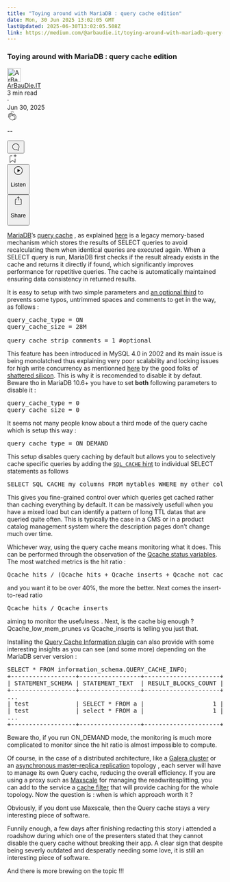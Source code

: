 ```yaml
---
title: "Toying around with MariaDB : query cache edition"
date: Mon, 30 Jun 2025 13:02:05 GMT
lastUpdated: 2025-06-30T13:02:05.508Z
link: https://medium.com/@arbaudie.it/toying-around-with-mariadb-query-cache-edition-c9c7fa742127?source=rss-c779d007e7fe------2
---
```


<article><div class="m"><div class="m"><span class="m"></span><section><div><div class="fu gk gl gm gn go"></div><div class="gp gq gr gs gt"><div class="ac cb"><div class="ci bh gb gc gd ge"><div><h1 class="pw-post-title gu gv gw bf gx gy gz ha hb hc hd he hf hg hh hi hj hk hl hm hn ho hp hq hr hs ht hu hv hw bk" data-testid="storyTitle" id="1f29">Toying around with MariaDB : query cache edition</h1><div><div class="speechify-ignore ac cp"><div class="speechify-ignore bh m"><div class="ac hx hy hz ia ib ic id ie if ig ih"><div class="ac r ih"><div class="ac ii"><div><div aria-hidden="false" class="bm" role="tooltip"><div class="be" tabindex="-1"><a data-discover="true" href="/@arbaudie.it?source=post_page---byline--c9c7fa742127---------------------------------------" rel="noopener follow"><div class="m ij ik bx il im"><div class="m fl"><img alt="ArBauDie.IT" class="m fd bx by bz cx" data-testid="authorPhoto" height="32" loading="lazy" src="https://miro.medium.com/v2/resize:fill:64:64/1*kOs3AqmTfHiFOrSZkt1mqg.png" width="32"/><div class="in bx m by bz fu o io fv"></div></div></div></a></div></div></div></div><span class="bf b bg ab bk"><div class="ip ac r"><div class="ac r iq"><div class="ac r"><div><div aria-hidden="false" class="bm" role="tooltip"><div class="be" tabindex="-1"><span class="bf b bg ab bk"><a class="ag ah ai fh ak al am an ao ap aq ar as ir" data-discover="true" data-testid="authorName" href="/@arbaudie.it?source=post_page---byline--c9c7fa742127---------------------------------------" rel="noopener follow">ArBauDie.IT</a></span></div></div></div></div><div class="is bm"></div></div></div></span></div><div class="ac r it"><span class="bf b bg ab du"><div class="ac af"><span data-testid="storyReadTime">3 min read</span><div aria-hidden="true" class="iu iv m"><span aria-hidden="true" class="m"><span class="bf b bg ab du">·</span></span></div><span data-testid="storyPublishDate">Jun 30, 2025</span></div></span></div></div><div class="ac cp iw ix iy iz ja jb jc jd je jf jg jh ji jj jk jl"><div class="i l x fi fj r"><div class="kb m"><div class="ac r kc kd"><div class="pw-multi-vote-icon fl ke kf kg kh"><span><a class="ag ah ai fh ak al am an ao ap aq ar as at au" data-discover="true" data-testid="headerClapButton" href="/m/signin?actionUrl=https%3A%2F%2Fmedium.com%2F_%2Fvote%2Fp%2Fc9c7fa742127&amp;operation=register&amp;redirect=https%3A%2F%2Fmedium.com%2F%40arbaudie.it%2Ftoying-around-with-mariadb-query-cache-edition-c9c7fa742127&amp;user=ArBauDie.IT&amp;userId=c779d007e7fe&amp;source=---header_actions--c9c7fa742127---------------------clap_footer------------------" rel="noopener follow"><div><div aria-hidden="false" class="bm" role="tooltip"><div class="be" tabindex="-1"><div class="ki ap kj kk kl km an kn ko kp kh" role="presentation"><svg aria-label="clap" height="24" viewbox="0 0 24 24" width="24" xmlns="http://www.w3.org/2000/svg"><path clip-rule="evenodd" d="M11.37.828 12 3.282l.63-2.454zM13.916 3.953l1.523-2.112-1.184-.39zM8.589 1.84l1.522 2.112-.337-2.501zM18.523 18.92c-.86.86-1.75 1.246-2.62 1.33a6 6 0 0 0 .407-.372c2.388-2.389 2.86-4.951 1.399-7.623l-.912-1.603-.79-1.672c-.26-.56-.194-.98.203-1.288a.7.7 0 0 1 .546-.132c.283.046.546.231.728.5l2.363 4.157c.976 1.624 1.141 4.237-1.324 6.702m-10.999-.438L3.37 14.328a.828.828 0 0 1 .585-1.408.83.83 0 0 1 .585.242l2.158 2.157a.365.365 0 0 0 .516-.516l-2.157-2.158-1.449-1.449a.826.826 0 0 1 1.167-1.17l3.438 3.44a.363.363 0 0 0 .516 0 .364.364 0 0 0 0-.516L5.293 9.513l-.97-.97a.826.826 0 0 1 0-1.166.84.84 0 0 1 1.167 0l.97.968 3.437 3.436a.36.36 0 0 0 .517 0 .366.366 0 0 0 0-.516L6.977 7.83a.82.82 0 0 1-.241-.584.82.82 0 0 1 .824-.826c.219 0 .43.087.584.242l5.787 5.787a.366.366 0 0 0 .587-.415l-1.117-2.363c-.26-.56-.194-.98.204-1.289a.7.7 0 0 1 .546-.132c.283.046.545.232.727.501l2.193 3.86c1.302 2.38.883 4.59-1.277 6.75-1.156 1.156-2.602 1.627-4.19 1.367-1.418-.236-2.866-1.033-4.079-2.246M10.75 5.971l2.12 2.12c-.41.502-.465 1.17-.128 1.89l.22.465-3.523-3.523a.8.8 0 0 1-.097-.368c0-.22.086-.428.241-.584a.847.847 0 0 1 1.167 0m7.355 1.705c-.31-.461-.746-.758-1.23-.837a1.44 1.44 0 0 0-1.11.275c-.312.24-.505.543-.59.881a1.74 1.74 0 0 0-.906-.465 1.47 1.47 0 0 0-.82.106l-2.182-2.182a1.56 1.56 0 0 0-2.2 0 1.54 1.54 0 0 0-.396.701 1.56 1.56 0 0 0-2.21-.01 1.55 1.55 0 0 0-.416.753c-.624-.624-1.649-.624-2.237-.037a1.557 1.557 0 0 0 0 2.2c-.239.1-.501.238-.715.453a1.56 1.56 0 0 0 0 2.2l.516.515a1.556 1.556 0 0 0-.753 2.615L7.01 19c1.32 1.319 2.909 2.189 4.475 2.449q.482.08.971.08c.85 0 1.653-.198 2.393-.579.231.033.46.054.686.054 1.266 0 2.457-.52 3.505-1.567 2.763-2.763 2.552-5.734 1.439-7.586z" fill-rule="evenodd"></path></svg></div></div></div></div></a></span></div><div class="pw-multi-vote-count m kq kr ks kt ku kv kw"><p class="bf b dv ab du"><span class="kx">--</span></p></div></div></div><div><div aria-hidden="false" class="bm" role="tooltip"><div class="be" tabindex="-1"><button aria-label="responses" class="ap ki ky kz ac r fm la lb"><svg class="lc" height="24" viewbox="0 0 24 24" width="24" xmlns="http://www.w3.org/2000/svg"><path d="M18.006 16.803c1.533-1.456 2.234-3.325 2.234-5.321C20.24 7.357 16.709 4 12.191 4S4 7.357 4 11.482c0 4.126 3.674 7.482 8.191 7.482.817 0 1.622-.111 2.393-.327.231.2.48.391.744.559 1.06.693 2.203 1.044 3.399 1.044.224-.008.4-.112.486-.287a.49.49 0 0 0-.042-.518c-.495-.67-.845-1.364-1.04-2.057a4 4 0 0 1-.125-.598zm-3.122 1.055-.067-.223-.315.096a8 8 0 0 1-2.311.338c-4.023 0-7.292-2.955-7.292-6.587 0-3.633 3.269-6.588 7.292-6.588 4.014 0 7.112 2.958 7.112 6.593 0 1.794-.608 3.469-2.027 4.72l-.195.168v.255c0 .056 0 .151.016.295.025.231.081.478.154.733.154.558.398 1.117.722 1.659a5.3 5.3 0 0 1-2.165-.845c-.276-.176-.714-.383-.941-.59z"></path></svg></button></div></div></div></div><div class="ac r jm jn jo jp jq jr js jt ju jv jw jx jy jz ka"><div class="ld l k j e"></div><div class="i l"><div><div aria-hidden="false" class="bm" role="tooltip"><div class="be" tabindex="-1"><span><a class="ag ah ai fh ak al am an ao ap aq ar as at au" data-discover="true" data-testid="headerBookmarkButton" href="/m/signin?actionUrl=https%3A%2F%2Fmedium.com%2F_%2Fbookmark%2Fp%2Fc9c7fa742127&amp;operation=register&amp;redirect=https%3A%2F%2Fmedium.com%2F%40arbaudie.it%2Ftoying-around-with-mariadb-query-cache-edition-c9c7fa742127&amp;source=---header_actions--c9c7fa742127---------------------bookmark_footer------------------" rel="noopener follow"><svg aria-label="Add to list bookmark button" class="du le" fill="none" height="25" viewbox="0 0 25 25" width="25" xmlns="http://www.w3.org/2000/svg"><path d="M18 2.5a.5.5 0 0 1 1 0V5h2.5a.5.5 0 0 1 0 1H19v2.5a.5.5 0 1 1-1 0V6h-2.5a.5.5 0 0 1 0-1H18zM7 7a1 1 0 0 1 1-1h3.5a.5.5 0 0 0 0-1H8a2 2 0 0 0-2 2v14a.5.5 0 0 0 .805.396L12.5 17l5.695 4.396A.5.5 0 0 0 19 21v-8.5a.5.5 0 0 0-1 0v7.485l-5.195-4.012a.5.5 0 0 0-.61 0L7 19.985z" fill="currentColor"></path></svg></a></span></div></div></div></div><div class="fd lf cn"><div class="m af"><div class="ac cb"><div class="lg lh li lj lk ll ci bh"><div class="ac"><div aria-hidden="false" class="bm" role="tooltip"><div><div aria-hidden="false" class="bm" role="tooltip"><div class="be" tabindex="-1"><button aria-label="Listen" class="ag fm ai fh ak al am lm ao ap aq ex ln lo lb lp lq lr ls lt t lu lv lw lx ly lz ma v mb mc md" data-testid="audioPlayButton"><svg fill="none" height="24" viewbox="0 0 24 24" width="24" xmlns="http://www.w3.org/2000/svg"><path clip-rule="evenodd" d="M3 12a9 9 0 1 1 18 0 9 9 0 0 1-18 0m9-10C6.477 2 2 6.477 2 12s4.477 10 10 10 10-4.477 10-10S17.523 2 12 2m3.376 10.416-4.599 3.066a.5.5 0 0 1-.777-.416V8.934a.5.5 0 0 1 .777-.416l4.599 3.066a.5.5 0 0 1 0 .832" fill="currentColor" fill-rule="evenodd"></path></svg><div class="k j e"><p class="bf b bg ab du">Listen</p></div></button></div></div></div></div></div></div></div></div></div><div aria-describedby="postFooterSocialMenu" aria-hidden="false" aria-labelledby="postFooterSocialMenu" class="bm"><div><div aria-hidden="false" class="bm" role="tooltip"><div class="be" tabindex="-1"><button aria-controls="postFooterSocialMenu" aria-expanded="false" aria-label="Share Post" class="ag fm ai fh ak al am lm ao ap aq ex ln lo lb lp lq lr ls lt t lu lv lw lx ly lz ma v mb mc md" data-testid="headerSocialShareButton"><svg fill="none" height="24" viewbox="0 0 24 24" width="24" xmlns="http://www.w3.org/2000/svg"><path clip-rule="evenodd" d="M15.218 4.931a.4.4 0 0 1-.118.132l.012.006a.45.45 0 0 1-.292.074.5.5 0 0 1-.3-.13l-2.02-2.02v7.07c0 .28-.23.5-.5.5s-.5-.22-.5-.5v-7.04l-2 2a.45.45 0 0 1-.57.04h-.02a.4.4 0 0 1-.16-.3.4.4 0 0 1 .1-.32l2.8-2.8a.5.5 0 0 1 .7 0l2.8 2.79a.42.42 0 0 1 .068.498m-.106.138.008.004v-.01zM16 7.063h1.5a2 2 0 0 1 2 2v10a2 2 0 0 1-2 2h-11c-1.1 0-2-.9-2-2v-10a2 2 0 0 1 2-2H8a.5.5 0 0 1 .35.15.5.5 0 0 1 .15.35.5.5 0 0 1-.15.35.5.5 0 0 1-.35.15H6.4c-.5 0-.9.4-.9.9v10.2a.9.9 0 0 0 .9.9h11.2c.5 0 .9-.4.9-.9v-10.2c0-.5-.4-.9-.9-.9H16a.5.5 0 0 1 0-1" fill="currentColor" fill-rule="evenodd"></path></svg><div class="k j e"><p class="bf b bg ab du">Share</p></div></button></div></div></div></div></div></div></div></div></div></div><p class="pw-post-body-paragraph me mf gw mg b mh mi mj mk ml mm mn mo mp mq mr ms mt mu mv mw mx my mz na nb gp bk" id="2272"><a class="ag nc" href="https://mariadb.org/documentation/" rel="noopener ugc nofollow" target="_blank">MariaDB</a>’s <a class="ag nc" href="https://mariadb.com/kb/en/query-cache" rel="noopener ugc nofollow" target="_blank">query cache</a> , as explained <a class="ag nc" href="https://mariadb.com/kb/en/query-cache/#how-the-query-cache-works" rel="noopener ugc nofollow" target="_blank">here</a> is a legacy memory-based mechanism which stores the results of SELECT queries to avoid recalculating them when identical queries are executed again. When a SELECT query is run, MariaDB first checks if the result already exists in the cache and returns it directly if found, which significantly improves performance for repetitive queries. The cache is automatically maintained ensuring data consistency in returned results.</p><p class="pw-post-body-paragraph me mf gw mg b mh mi mj mk ml mm mn mo mp mq mr ms mt mu mv mw mx my mz na nb gp bk" id="bde9">It is easy to setup with two simple parameters and <a class="ag nc" href="https://mariadb.com/kb/en/server-system-variables/#query_cache_strip_comments" rel="noopener ugc nofollow" target="_blank">an optional third</a> to prevents some typos, untrimmed spaces and comments to get in the way, as follows :</p><pre class="nd ne nf ng nh ni nj nk bp nl bb bk"><span class="nm nn gw nj b bg no np m nq nr" id="9880">query_cache_type = ON<br/>query_cache_size = 28M<br/><br/>query_cache_strip_comments = 1 #optional</span></pre><p class="pw-post-body-paragraph me mf gw mg b mh mi mj mk ml mm mn mo mp mq mr ms mt mu mv mw mx my mz na nb gp bk" id="62d7">This feature has been introduced in MySQL 4.0 in 2002 and its main issue is being monolatched thus explaining very poor scalability and locking issues for high write concurrency as mentionned <a class="ag nc" href="https://shatteredsilicon.net/mysql-waiting-for-query-cache-lock/" rel="noopener ugc nofollow" target="_blank">here</a> by the good folks of <a class="ag nc" href="https://www.linkedin.com/company/shatteredsilicon/posts/" rel="noopener ugc nofollow" target="_blank">shattered silicon</a>. This is why it is recomended to disable it by defaut. Beware tho in MariaDB 10.6+ you have to set <strong class="mg gx">both</strong> following parameters to disable it :</p><pre class="nd ne nf ng nh ni nj nk bp nl bb bk"><span class="nm nn gw nj b bg no np m nq nr" id="486f">query_cache_type = 0 <br/>query_cache_size = 0</span></pre><p class="pw-post-body-paragraph me mf gw mg b mh mi mj mk ml mm mn mo mp mq mr ms mt mu mv mw mx my mz na nb gp bk" id="fc46">It seems not many people know about a third mode of the query cache which is setup this way :</p><pre class="nd ne nf ng nh ni nj nk bp nl bb bk"><span class="nm nn gw nj b bg no np m nq nr" id="2cd5">query_cache_type = ON_DEMAND</span></pre><p class="pw-post-body-paragraph me mf gw mg b mh mi mj mk ml mm mn mo mp mq mr ms mt mu mv mw mx my mz na nb gp bk" id="4f35">This setup disables query caching by default but allows you to selectively cache specific queries by adding the <code class="cx ns nt nu nj b"><a class="ag nc" href="https://mariadb.com/kb/en/query-cache/#sql_no_cache-and-sql_cache" rel="noopener ugc nofollow" target="_blank">SQL_CACHE</a></code><a class="ag nc" href="https://mariadb.com/kb/en/query-cache/#sql_no_cache-and-sql_cache" rel="noopener ugc nofollow" target="_blank"> hint</a> to individual SELECT statements as follows</p><pre class="nd ne nf ng nh ni nj nk bp nl bb bk"><span class="nm nn gw nj b bg no np m nq nr" id="303f">SELECT SQL_CACHE my_columns FROM mytables WHERE my_other_column = this_value;</span></pre><p class="pw-post-body-paragraph me mf gw mg b mh mi mj mk ml mm mn mo mp mq mr ms mt mu mv mw mx my mz na nb gp bk" id="9706">This gives you fine-grained control over which queries get cached rather than caching everything by default. It can be massively usefull when you have a mixed load but can identify a pattern of long TTL datas that are queried quite often. This is typically the case in a CMS or in a product catalog management system where the description pages don’t change much over time.</p><p class="pw-post-body-paragraph me mf gw mg b mh mi mj mk ml mm mn mo mp mq mr ms mt mu mv mw mx my mz na nb gp bk" id="3614">Whichever way, using the query cache means monitoring what it does. This can be performed through the observation of the <a class="ag nc" href="https://mariadb.com/kb/en/server-status-variables/#qcache_free_blocks" rel="noopener ugc nofollow" target="_blank">Qcache status variables</a>. The most watched metrics is the hit ratio :</p><pre class="nd ne nf ng nh ni nj nk bp nl bb bk"><span class="nm nn gw nj b bg no np m nq nr" id="994b">Qcache_hits / (Qcache_hits + Qcache_inserts + Qcache_not_cached)</span></pre><p class="pw-post-body-paragraph me mf gw mg b mh mi mj mk ml mm mn mo mp mq mr ms mt mu mv mw mx my mz na nb gp bk" id="7aac">and you want it to be over 40%, the more the better. Next comes the insert-to-read ratio</p><pre class="nd ne nf ng nh ni nj nk bp nl bb bk"><span class="nm nn gw nj b bg no np m nq nr" id="9603">Qcache_hits / Qcache_inserts</span></pre><p class="pw-post-body-paragraph me mf gw mg b mh mi mj mk ml mm mn mo mp mq mr ms mt mu mv mw mx my mz na nb gp bk" id="c7a3">aiming to monitor the usefulness . Next, is the cache big enough ? Qcache_low_mem_prunes vs Qcache_inserts is telling you just that.</p><p class="pw-post-body-paragraph me mf gw mg b mh mi mj mk ml mm mn mo mp mq mr ms mt mu mv mw mx my mz na nb gp bk" id="50f6">Installing the <a class="ag nc" href="https://mariadb.com/kb/en/query-cache-information-plugin/" rel="noopener ugc nofollow" target="_blank">Query Cache Information plugin</a> can also provide with some interesting insights as you can see (and some more) depending on the MariaDB server version :</p><pre class="nd ne nf ng nh ni nj nk bp nl bb bk"><span class="nm nn gw nj b bg no np m nq nr" id="f069">SELECT * FROM information_schema.QUERY_CACHE_INFO;<br/>+------------------+-----------------+---------------------+--------------------+-------------------------+<br/>| STATEMENT_SCHEMA | STATEMENT_TEXT  | RESULT_BLOCKS_COUNT | RESULT_BLOCKS_SIZE | RESULT_BLOCKS_SIZE_USED |<br/>+------------------+-----------------+---------------------+--------------------+-------------------------+<br/>...<br/>| test             | SELECT * FROM a |                   1 |                512 |                     143 |<br/>| test             | select * FROM a |                   1 |                512 |                     143 |<br/>...<br/>+------------------+-----------------+---------------------+--------------------+-------------------------</span></pre><p class="pw-post-body-paragraph me mf gw mg b mh mi mj mk ml mm mn mo mp mq mr ms mt mu mv mw mx my mz na nb gp bk" id="45f3">Beware tho, if you run ON_DEMAND mode, the monitoring is much more complicated to monitor since the hit ratio is almost impossible to compute.</p><p class="pw-post-body-paragraph me mf gw mg b mh mi mj mk ml mm mn mo mp mq mr ms mt mu mv mw mx my mz na nb gp bk" id="9c19">Of course, in the case of a distributed architecture, like a <a class="ag nc" href="https://mariadb.com/kb/en/getting-started-with-mariadb-galera-cluster/" rel="noopener ugc nofollow" target="_blank">Galera cluster</a> or an <a class="ag nc" href="https://mariadb.com/kb/en/standard-replication/" rel="noopener ugc nofollow" target="_blank">asynchronous master-replica replication</a> topology , each server will have to manage its own Query cache, reducing the overall efficiency. If you are using a proxy such as <a class="ag nc" href="https://mariadb.com/kb/en/mariadb-maxscale-2106-maxscale-2106-about-mariadb-maxscale/" rel="noopener ugc nofollow" target="_blank">Maxscale</a> for managing the readwritesplitting, you can add to the service a <a class="ag nc" href="https://mariadb.com/kb/en/mariadb-maxscale-2106-cache/" rel="noopener ugc nofollow" target="_blank">cache filter</a> that will provide caching for the whole topology. Now the question is : when is which approach worth it ?</p><p class="pw-post-body-paragraph me mf gw mg b mh mi mj mk ml mm mn mo mp mq mr ms mt mu mv mw mx my mz na nb gp bk" id="ed54">Obviously, if you dont use Maxscale, then the Query cache stays a very interesting piece of software.</p><p class="pw-post-body-paragraph me mf gw mg b mh mi mj mk ml mm mn mo mp mq mr ms mt mu mv mw mx my mz na nb gp bk" id="5d94">Funnily enough, a few days after finishing redacting this story i attended a roadshow during which one of the presenters stated that they cannot disable the query cache without breaking their app. A clear sign that despite being severly outdated and desperatly needing some love, it is still an interesting piece of software.</p><p class="pw-post-body-paragraph me mf gw mg b mh mi mj mk ml mm mn mo mp mq mr ms mt mu mv mw mx my mz na nb gp bk" id="0d58">And there is more brewing on the topic !!!</p></div></div></div></div></section></div></div></article>

